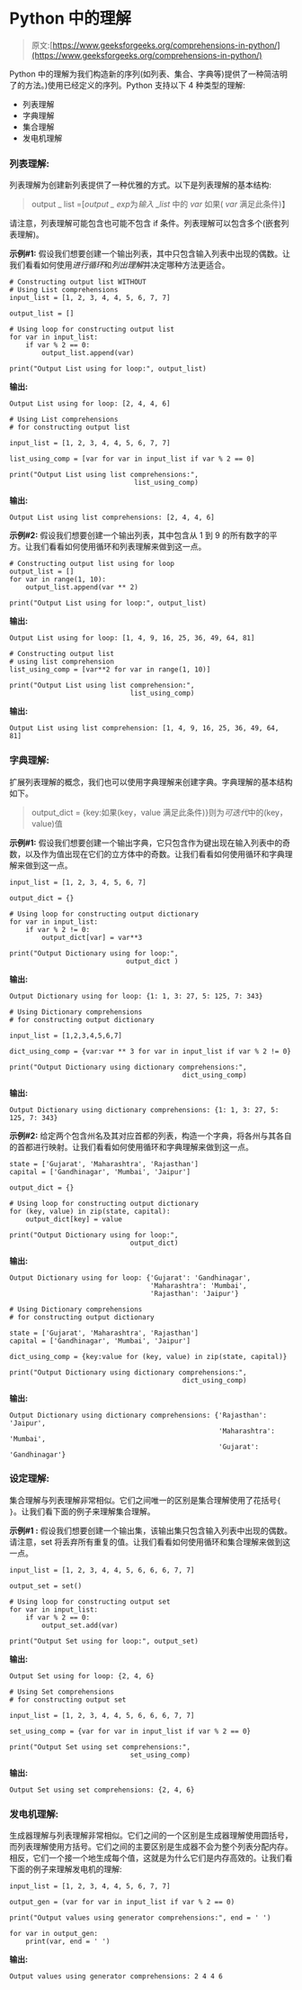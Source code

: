 # Python 中的理解

> 原文:[https://www.geeksforgeeks.org/comprehensions-in-python/](https://www.geeksforgeeks.org/comprehensions-in-python/)

Python 中的理解为我们构造新的序列(如列表、集合、字典等)提供了一种简洁明了的方法。)使用已经定义的序列。Python 支持以下 4 种类型的理解:

*   列表理解
*   字典理解
*   集合理解
*   发电机理解

### 列表理解:

列表理解为创建新列表提供了一种优雅的方式。以下是列表理解的基本结构:

> output _ list =[*output _ exp*为*输入 _list* 中的 *var* 如果( *var* 满足此条件)】

请注意，列表理解可能包含也可能不包含 if 条件。列表理解可以包含多个(嵌套列表理解)。

**示例#1:** 假设我们想要创建一个输出列表，其中只包含输入列表中出现的偶数。让我们看看如何使用*进行循环*和*列出理解*并决定哪种方法更适合。

```
# Constructing output list WITHOUT
# Using List comprehensions
input_list = [1, 2, 3, 4, 4, 5, 6, 7, 7]

output_list = []

# Using loop for constructing output list
for var in input_list:
    if var % 2 == 0:
        output_list.append(var)

print("Output List using for loop:", output_list)
```

**输出:**

```
Output List using for loop: [2, 4, 4, 6]
```

```
# Using List comprehensions
# for constructing output list

input_list = [1, 2, 3, 4, 4, 5, 6, 7, 7]

list_using_comp = [var for var in input_list if var % 2 == 0]

print("Output List using list comprehensions:",
                               list_using_comp)
```

**输出:**

```
Output List using list comprehensions: [2, 4, 4, 6]
```

**示例#2:** 假设我们想要创建一个输出列表，其中包含从 1 到 9 的所有数字的平方。让我们看看如何使用循环和列表理解来做到这一点。

```
# Constructing output list using for loop
output_list = []
for var in range(1, 10):
    output_list.append(var ** 2)

print("Output List using for loop:", output_list)
```

**输出:**

```
Output List using for loop: [1, 4, 9, 16, 25, 36, 49, 64, 81]
```

```
# Constructing output list
# using list comprehension
list_using_comp = [var**2 for var in range(1, 10)]

print("Output List using list comprehension:", 
                              list_using_comp)
```

**输出:**

```
Output List using list comprehension: [1, 4, 9, 16, 25, 36, 49, 64, 81]
```

### 字典理解:

扩展列表理解的概念，我们也可以使用字典理解来创建字典。字典理解的基本结构如下。

> output_dict = {key:如果(key，value 满足此条件)}则为*可迭代*中的(key，value)值

**示例#1:** 假设我们想要创建一个输出字典，它只包含作为键出现在输入列表中的奇数，以及作为值出现在它们的立方体中的奇数。让我们看看如何使用循环和字典理解来做到这一点。

```
input_list = [1, 2, 3, 4, 5, 6, 7]

output_dict = {}

# Using loop for constructing output dictionary
for var in input_list:
    if var % 2 != 0:
        output_dict[var] = var**3

print("Output Dictionary using for loop:",
                             output_dict )
```

**输出:**

```
Output Dictionary using for loop: {1: 1, 3: 27, 5: 125, 7: 343}
```

```
# Using Dictionary comprehensions
# for constructing output dictionary

input_list = [1,2,3,4,5,6,7]

dict_using_comp = {var:var ** 3 for var in input_list if var % 2 != 0}

print("Output Dictionary using dictionary comprehensions:",
                                           dict_using_comp)
```

**输出:**

```
Output Dictionary using dictionary comprehensions: {1: 1, 3: 27, 5: 125, 7: 343}

```

**示例#2:** 给定两个包含州名及其对应首都的列表，构造一个字典，将各州与其各自的首都进行映射。让我们看看如何使用循环和字典理解来做到这一点。

```
state = ['Gujarat', 'Maharashtra', 'Rajasthan']
capital = ['Gandhinagar', 'Mumbai', 'Jaipur']

output_dict = {}

# Using loop for constructing output dictionary
for (key, value) in zip(state, capital):
    output_dict[key] = value

print("Output Dictionary using for loop:",
                              output_dict)
```

**输出:**

```
Output Dictionary using for loop: {'Gujarat': 'Gandhinagar',
                                   'Maharashtra': 'Mumbai', 
                                   'Rajasthan': 'Jaipur'}
```

```
# Using Dictionary comprehensions
# for constructing output dictionary

state = ['Gujarat', 'Maharashtra', 'Rajasthan']
capital = ['Gandhinagar', 'Mumbai', 'Jaipur']

dict_using_comp = {key:value for (key, value) in zip(state, capital)}

print("Output Dictionary using dictionary comprehensions:", 
                                           dict_using_comp)
```

**输出:**

```
Output Dictionary using dictionary comprehensions: {'Rajasthan': 'Jaipur',
                                                    'Maharashtra': 'Mumbai',
                                                    'Gujarat': 'Gandhinagar'}
```

### 设定理解:

集合理解与列表理解非常相似。它们之间唯一的区别是集合理解使用了花括号`{ }`。让我们看下面的例子来理解集合理解。

**示例#1 :** 假设我们想要创建一个输出集，该输出集只包含输入列表中出现的偶数。请注意，set 将丢弃所有重复的值。让我们看看如何使用循环和集合理解来做到这一点。

```
input_list = [1, 2, 3, 4, 4, 5, 6, 6, 6, 7, 7]

output_set = set()

# Using loop for constructing output set
for var in input_list:
    if var % 2 == 0:
        output_set.add(var)

print("Output Set using for loop:", output_set)
```

**输出:**

```
Output Set using for loop: {2, 4, 6}
```

```
# Using Set comprehensions 
# for constructing output set

input_list = [1, 2, 3, 4, 4, 5, 6, 6, 6, 7, 7]

set_using_comp = {var for var in input_list if var % 2 == 0}

print("Output Set using set comprehensions:",
                              set_using_comp)
```

**输出:**

```
Output Set using set comprehensions: {2, 4, 6}
```

### 发电机理解:

生成器理解与列表理解非常相似。它们之间的一个区别是生成器理解使用圆括号，而列表理解使用方括号。它们之间的主要区别是生成器不会为整个列表分配内存。相反，它们一个接一个地生成每个值，这就是为什么它们是内存高效的。让我们看下面的例子来理解发电机的理解:

```
input_list = [1, 2, 3, 4, 4, 5, 6, 7, 7]

output_gen = (var for var in input_list if var % 2 == 0)

print("Output values using generator comprehensions:", end = ' ')

for var in output_gen:
    print(var, end = ' ')
```

**输出:**

```
Output values using generator comprehensions: 2 4 4 6 

```